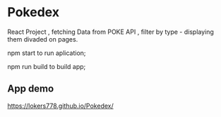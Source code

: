 # Pokedex

React Project , fetching Data from POKE API , filter by type - displaying them divaded on pages. 
  
npm start to run aplication;

npm run build to build app;
   
## App demo

https://lokers778.github.io/Pokedex/
